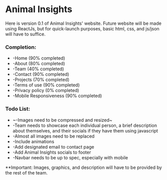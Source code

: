 # Animal Insights

Here is version 0.1 of Animal Insights' website. Future website will be made using ReactJs, but for quick-launch purposes, basic html, css, and js/json will have to suffice.

### Completion:

- \-Home (90% completed)
- \-About (80% completed)
- \-Team (40% completed)
- \-Contact (90% completed)
- \-Projects (70% completed)
- \-Terms of use (90% completed)
- \-Privacy policy (0% completed)
- \-Mobile Responsiveness (90% completed)

### Todo List:

- \~-Images need to be compressed and resized~
- \-Team needs to showcase each individual person, a brief description about themselves, and their socials if they have them using javascript
- \-Almost all images need to be replaced
- \-Include animations
- \-Add designated email to contact page
- \-Add Animal Insights socials to footer
- \-Navbar needs to be up to spec, especially with mobile

\*\*Important: Images, graphics, and description will have to be provided by the rest of the team.
